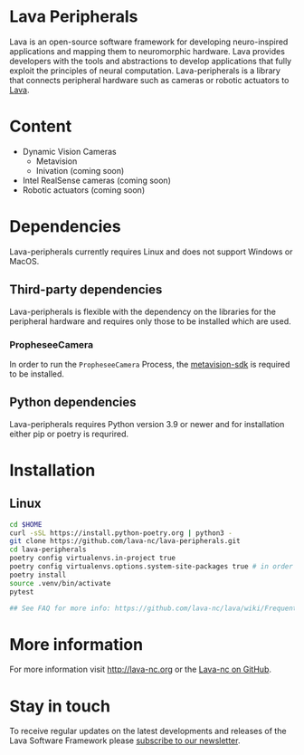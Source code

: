 # Lava Peripherals

Lava is an open-source software framework for developing neuro-inspired applications and mapping them to neuromorphic hardware. Lava provides developers with the tools and abstractions to develop applications that fully exploit the principles of neural computation. 
Lava-peripherals is a library that connects peripheral hardware such as cameras or robotic actuators to [Lava](http://lava-nc.org).​

# Content

- Dynamic Vision Cameras
  - Metavision
  - Inivation (coming soon)
- Intel RealSense cameras (coming soon)
- Robotic actuators (coming soon)
  

# Dependencies

Lava-peripherals currently requires Linux and does not support Windows or MacOS.

## Third-party dependencies

Lava-peripherals is flexible with the dependency on the libraries for the peripheral hardware and requires only those to be installed which are used. 

### PropheseeCamera
In order to run the `PropheseeCamera` Process, the [metavision-sdk](https://docs.prophesee.ai/stable/installation/index.html) is required to be installed. 

## Python dependencies

Lava-peripherals requires Python version 3.9 or newer and for installation either pip or poetry is requrired.

# Installation

## Linux

```bash
cd $HOME
curl -sSL https://install.python-poetry.org | python3 -
git clone https://github.com/lava-nc/lava-peripherals.git
cd lava-peripherals
poetry config virtualenvs.in-project true
poetry config virtualenvs.options.system-site-packages true # in order to find metavision-sdk
poetry install
source .venv/bin/activate
pytest

## See FAQ for more info: https://github.com/lava-nc/lava/wiki/Frequently-Asked-Questions-(FAQ)#install
```

# More information

For more information visit http://lava-nc.org or the [Lava-nc on GitHub](https://github.com/lava-nc).
​

# Stay in touch

To receive regular updates on the latest developments and releases of the Lava
Software Framework
please [subscribe to our newsletter](http://eepurl.com/hJCyhb).
